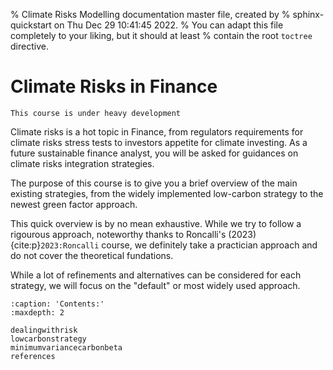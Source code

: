 % Climate Risks Modelling documentation master file, created by
% sphinx-quickstart on Thu Dec 29 10:41:45 2022.
% You can adapt this file completely to your liking, but it should at least
% contain the root `toctree` directive.

# Climate Risks in Finance


```{warning}
This course is under heavy development
```

Climate risks is a hot topic in Finance, from regulators requirements for climate risks stress tests to investors appetite for climate investing. As a future sustainable finance analyst, you will be asked for guidances on climate risks integration strategies. 

The purpose of this course is to give you a brief overview of the main existing strategies, from the widely implemented low-carbon strategy to the newest green factor approach.

This quick overview is by no mean exhaustive. While we try to follow a rigourous approach, noteworthy thanks to Roncalli's (2023) {cite:p}`2023:Roncalli` course, we definitely take a practician approach and do not cover the theoretical fundations.

While a lot of refinements and alternatives can be considered for each strategy, we will focus on the "default" or most widely used approach.


```{toctree}
:caption: 'Contents:'
:maxdepth: 2

dealingwithrisk
lowcarbonstrategy
minimumvariancecarbonbeta
references
```

